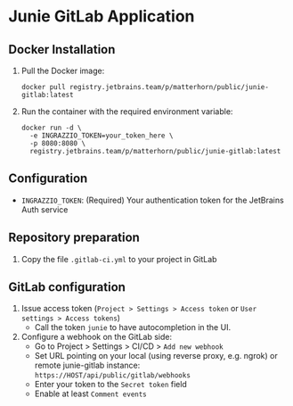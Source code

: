 # Junie GitLab Application

## Docker Installation
1. Pull the Docker image:
   ```
   docker pull registry.jetbrains.team/p/matterhorn/public/junie-gitlab:latest
   ```

2. Run the container with the required environment variable:
   ```
   docker run -d \
     -e INGRAZZIO_TOKEN=your_token_here \
     -p 8080:8080 \
     registry.jetbrains.team/p/matterhorn/public/junie-gitlab:latest
   ```


## Configuration
- `INGRAZZIO_TOKEN`: (Required) Your authentication token for the JetBrains Auth service

## Repository preparation
1. Copy the file `.gitlab-ci.yml` to your project in GitLab

## GitLab configuration
1. Issue access token (`Project > Settings > Access token` or `User settings > Access tokens`)
   - Call the token `junie` to have autocompletion in the UI.
2. Configure a webhook on the GitLab side:
   - Go to Project > Settings > CI/CD > `Add new webhook`
   - Set URL pointing on your local (using reverse proxy, e.g. ngrok) or remote junie-gitlab instance: `https://HOST/api/public/gitlab/webhooks`
   - Enter your token to the `Secret token` field
   - Enable at least `Comment events`
